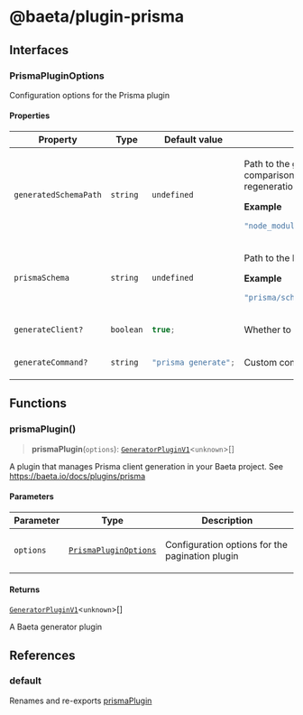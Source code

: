# @baeta/plugin-prisma

## Interfaces

### PrismaPluginOptions

Configuration options for the Prisma plugin

#### Properties

<table>
<thead>
<tr>
<th>Property</th>
<th>Type</th>
<th>Default value</th>
<th>Description</th>
</tr>
</thead>
<tbody>
<tr>
<td>

<a id="generatedschemapath"></a> `generatedSchemaPath`

</td>
<td>

`string`

</td>
<td>

`undefined`

</td>
<td>

Path to the generated schema file for comparison
Used to avoid unnecessary regeneration

**Example**

```ts
"node_modules/@prisma/client/schema.prisma";
```

</td>
</tr>
<tr>
<td>

<a id="prismaschema"></a> `prismaSchema`

</td>
<td>

`string`

</td>
<td>

`undefined`

</td>
<td>

Path to the Prisma schema file

**Example**

```ts
"prisma/schema.prisma";
```

</td>
</tr>
<tr>
<td>

<a id="generateclient"></a> `generateClient?`

</td>
<td>

`boolean`

</td>
<td>

```ts
true;
```

</td>
<td>

Whether to generate the Prisma client

</td>
</tr>
<tr>
<td>

<a id="generatecommand"></a> `generateCommand?`

</td>
<td>

`string`

</td>
<td>

```ts
"prisma generate";
```

</td>
<td>

Custom command to generate Prisma client

</td>
</tr>
</tbody>
</table>

## Functions

### prismaPlugin()

> **prismaPlugin**(`options`): [`GeneratorPluginV1`](../generator/index.md#generatorpluginv1store)\<`unknown`\>[]

A plugin that manages Prisma client generation in your Baeta project.
See https://baeta.io/docs/plugins/prisma

#### Parameters

<table>
<thead>
<tr>
<th>Parameter</th>
<th>Type</th>
<th>Description</th>
</tr>
</thead>
<tbody>
<tr>
<td>

`options`

</td>
<td>

[`PrismaPluginOptions`](index.md#prismapluginoptions)

</td>
<td>

Configuration options for the pagination plugin

</td>
</tr>
</tbody>
</table>

#### Returns

[`GeneratorPluginV1`](../generator/index.md#generatorpluginv1store)\<`unknown`\>[]

A Baeta generator plugin

## References

### default

Renames and re-exports [prismaPlugin](index.md#prismaplugin)
